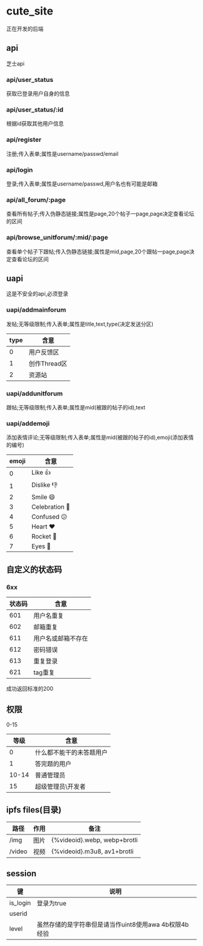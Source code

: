 # cute_site

正在开发的后端

## api

芝士api

### api/user_status

获取已登录用户自身的信息

### api/user_status/:id

根据id获取其他用户信息

### api/register

注册;传入表单;属性是username/passwd/email

### api/login

登录;传入表单;属性是username/passwd,用户名也有可能是邮箱

### api/all_forum/:page

查看所有帖子;传入伪静态链接;属性是page,20个帖子一page,page决定查看论坛的区间

### api/browse_unitforum/:mid/:page

查看单个帖子下跟帖;传入伪静态链接;属性是mid,page,20个跟帖一page,page决定查看论坛的区间

## uapi

这是不安全的api,必须登录

### uapi/addmainforum

发帖;无等级限制;传入表单;属性是title,text,type(决定发送分区)

| type | 含意        |
| ---- | --------- |
| 0    | 用户反馈区     |
| 1    | 创作Thread区 |
| 2    | 资源站       |

### uapi/addunitforum

跟帖;无等级限制;传入表单;属性是mid(被跟的帖子的id),text

### uapi/addemoji

添加表情评论;无等级限制;传入表单;属性是mid(被跟的帖子的id),emoji(添加表情的编号)

| emoji | 含意             |
| ----- | -------------- |
| 0     | Like 👍        |
| 1     | Dislike 👎     |
| 2     | Smile 😄       |
| 3     | Celebration 🎉 |
| 4     | Confused 😕    |
| 5     | Heart ❤️       |
| 6     | Rocket 🚀      |
| 7     | Eyes 👀        |

## 自定义的状态码

### 6xx

| 状态码 | 含意        |
| --- | --------- |
| 601 | 用户名重复     |
| 602 | 邮箱重复      |
| 611 | 用户名或邮箱不存在 |
| 612 | 密码错误      |
| 613 | 重复登录      |
| 621 | tag重复     |

成功返回标准的200

## 权限

0-15

| 等级    | 含意           |
| ----- | ------------ |
| 0     | 什么都不能干的未答题用户 |
| 1     | 答完题的用户       |
| 10-14 | 普通管理员        |
| 15    | 超级管理员\开发者    |

## ipfs files(目录)

| 路径     | 作用  | 备注                           |
| ------ | --- | ---------------------------- |
| /img   | 图片  | {%videoid}.webp, webp+brotli |
| /video | 视频  | {%videoid}.m3u8, av1+brotli  |

<!-- |/temporary|临时文件|
|/temporary/video/{%date}/{%uuid}|未审核的视频| -->

## session

| 键        | 说明                                |
| -------- | --------------------------------- |
| is_login | 登录为true                           |
| userid   |                                   |
| level    | 虽然存储的是字符串但是请当作uint8使用awa 4b权限4b经验 |
